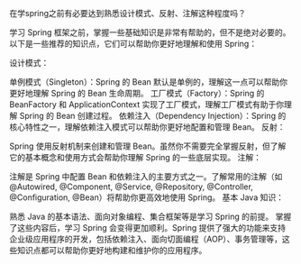 在学spring之前有必要达到熟悉设计模式、反射、注解这种程度吗？

学习 Spring 框架之前，掌握一些基础知识是非常有帮助的，但不是绝对必要的。以下是一些推荐的知识点，它们可以帮助你更好地理解和使用 Spring：

设计模式：

单例模式（Singleton）：Spring 的 Bean 默认是单例的，理解这一点可以帮助你更好地理解 Spring 的 Bean 生命周期。
工厂模式（Factory）：Spring 的 BeanFactory 和 ApplicationContext 实现了工厂模式，理解工厂模式有助于你理解 Spring 的 Bean 创建过程。
依赖注入（Dependency Injection）：Spring 的核心特性之一，理解依赖注入模式可以帮助你更好地配置和管理 Bean。
反射：

Spring 使用反射机制来创建和管理 Bean。虽然你不需要完全掌握反射，但了解它的基本概念和使用方式会帮助你理解 Spring 的一些底层实现。
注解：

注解是 Spring 中配置 Bean 和依赖注入的主要方式之一。了解常用的注解（如 @Autowired, @Component, @Service, @Repository, @Controller, @Configuration, @Bean）将帮助你更高效地使用 Spring。
基本 Java 知识：

熟悉 Java 的基本语法、面向对象编程、集合框架等是学习 Spring 的前提。
掌握了这些内容后，学习 Spring 会变得更加顺利。Spring 提供了强大的功能来支持企业级应用程序的开发，包括依赖注入、面向切面编程（AOP）、事务管理等，这些知识点都可以帮助你更好地构建和维护你的应用程序。